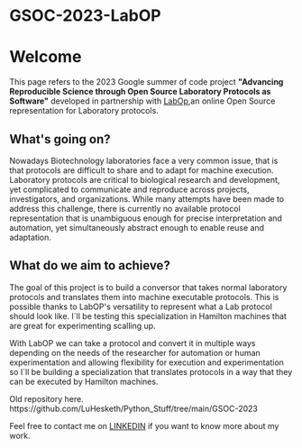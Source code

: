 # GSOC-2023-LabOP

<h1>Welcome</h1>

<p>This page refers to the 2023 Google summer of code project <strong>"Advancing Reproducible Science through Open Source Laboratory Protocols as Software"</strong> developed in partnership with <a href="https://bioprotocols.github.io/labop/">LabOp</a>,an online Open Source representation for Laboratory protocols.<p>

<h2>What's going on?</h2>
<p>Nowadays Biotechnology laboratories face a very common issue, that is that protocols are difficult to share and to adapt for machine execution. Laboratory protocols are critical to biological research and development, yet complicated to communicate and reproduce across projects, investigators, and organizations. While many attempts have been made to address this challenge, there is currently no available protocol representation that is unambiguous enough for precise interpretation and automation, yet simultaneously abstract enough to enable reuse and adaptation.<p>

<h2>What do we aim to achieve?</h2>
<p>The goal of this project is to build a conversor that takes normal laboratory protocols and translates them into machine executable protocols. This is possible thanks to LabOP's versatility to represent what a Lab protocol should look like. I´ll be testing this specialization in Hamilton machines that are great for experimenting scalling up.<p>

<p>With LabOP we can take a protocol and convert it in multiple ways depending on the needs of the researcher for automation or human experimentation and allowing flexibility for execution and experimentation so I`ll be building a specialization that translates protocols in a way that they can be executed by Hamilton machines.<p>

<p>Old repository here.
https://github.com/LuHesketh/Python_Stuff/tree/main/GSOC-2023 <p>


<p>Feel free to contact me on <a href="https://www.linkedin.com/in/luiza-zucchi-hesketh-0020631a5?lipi=urn%3Ali%3Apage%3Ad_flagship3_profile_view_base_contact_details%3B2%2FIwVtnHTJ2JaJo%2BDehwYg%3D%3Dr">LINKEDIN</a> if you want to know more about my work.</p>

